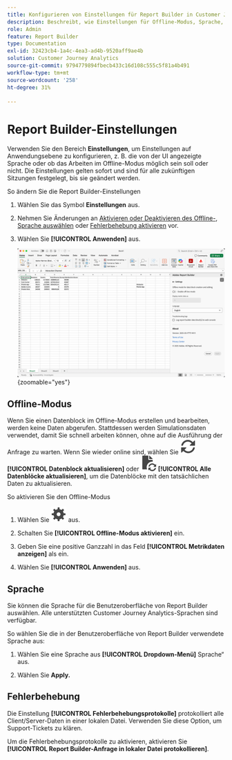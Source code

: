 ```yaml
---
title: Konfigurieren von Einstellungen für Report Builder in Customer Journey Analytics
description: Beschreibt, wie Einstellungen für Offline-Modus, Sprache, Datum und Fehlerbehebung festgelegt werden.
role: Admin
feature: Report Builder
type: Documentation
exl-id: 32423cb4-1a4c-4ea3-ad4b-9520aff9ae4b
solution: Customer Journey Analytics
source-git-commit: 9794779894fbecb433c16d108c555c5f81a4b491
workflow-type: tm+mt
source-wordcount: '258'
ht-degree: 31%

---
```


# Report Builder-Einstellungen

Verwenden Sie den Bereich **Einstellungen**, um Einstellungen auf Anwendungsebene zu konfigurieren, z. B. die von der UI angezeigte Sprache oder ob das Arbeiten im Offline-Modus möglich sein soll oder nicht. Die Einstellungen gelten sofort und sind für alle zukünftigen Sitzungen festgelegt, bis sie geändert werden.

So ändern Sie die Report Builder-Einstellungen

1. Wählen Sie das Symbol **Einstellungen** aus.

1. Nehmen Sie Änderungen an [Aktivieren oder Deaktivieren des Offline-](#off-line-mode), [Sprache auswählen](#language) oder [Fehlerbehebung aktivieren](#troubleshooting) vor.

1. Wählen Sie **[!UICONTROL Anwenden]** aus.

   ![Datumsbereich von Report Builder mit den Schaltflächen „Abbrechen“ und „Anwenden“.](./assets/report-builder-settings.png){zoomable="yes"}

## Offline-Modus

Wenn Sie einen Datenblock im Offline-Modus erstellen und bearbeiten, werden keine Daten abgerufen. Stattdessen werden Simulationsdaten verwendet, damit Sie schnell arbeiten können, ohne auf die Ausführung der Anfrage zu warten. Wenn Sie wieder online sind, wählen Sie ![Aktualisieren](/help/assets/icons/Refresh.svg) **[!UICONTROL Datenblock aktualisieren]** oder ![DocumentRefresh](/help/assets/icons/DocumentRefresh.svg) **[!UICONTROL Alle Datenblöcke aktualisieren]**, um die Datenblöcke mit den tatsächlichen Daten zu aktualisieren.

So aktivieren Sie den Offline-Modus

1. Wählen Sie ![Einstellung](/help/assets/icons/Setting.svg) aus.

1. Schalten Sie **[!UICONTROL Offline-Modus aktivieren]** ein.

1. Geben Sie eine positive Ganzzahl in das Feld **[!UICONTROL Metrikdaten anzeigen]** als ein.

1. Wählen Sie **[!UICONTROL Anwenden]** aus.


## Sprache

Sie können die Sprache für die Benutzeroberfläche von Report Builder auswählen. Alle unterstützten Customer Journey Analytics-Sprachen sind verfügbar.

So wählen Sie die in der Benutzeroberfläche von Report Builder verwendete Sprache aus:

1. Wählen Sie eine Sprache aus **[!UICONTROL Dropdown-Menü]** Sprache“ aus.

1. Wählen Sie **Apply.**

## Fehlerbehebung

Die Einstellung **[!UICONTROL Fehlerbehebungsprotokolle]** protokolliert alle Client/Server-Daten in einer lokalen Datei. Verwenden Sie diese Option, um Support-Tickets zu klären.

Um die Fehlerbehebungsprotokolle zu aktivieren, aktivieren Sie **[!UICONTROL Report Builder-Anfrage in lokaler Datei protokollieren]**.
